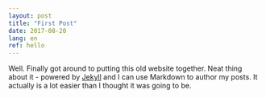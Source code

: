 ```yaml
---
layout: post
title: "First Post"
date: 2017-08-20
lang: en
ref: hello
---
```


Well. Finally got around to putting this old website together. Neat thing about it - powered by [Jekyll](http://jekyllrb.com) and I can use Markdown to author my posts. It actually is a lot easier than I thought it was going to be.